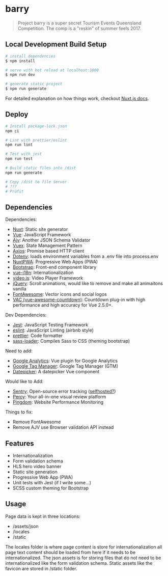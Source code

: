 # barry

> Project barry is a super secret Tourism Events Queensland Competition. The comp is a "reskin" of summer feels 2017.

## Local Development Build Setup

``` bash
# install dependencies
$ npm install

# serve with hot reload at localhost:3000
$ npm run dev

# generate static project
$ npm run generate
```

For detailed explanation on how things work, checkout [Nuxt.js docs](https://nuxtjs.org).

## Deploy


```bash
# Install package-lock.json
npm ci

# Lint with prettier/eslint
npm run lint

# Test with jest
npm run test

# Build static files into /dist
npm run generate

# Copy /dist to file server
# ???
# Profit
```


## Dependencies

Dependencies:
* [Nuxt](https://nuxtjs.org): Static site generator
* [Vue](https://vuejs.org/): JavaScript Framework
* [Ajv](https://ajv.js.org/): Another JSON Schema Validator
* [Vuex](https://vuex.vuejs.org/): State Management Pattern
* [Axios](https://github.com/axios/axios): Promise based HTTP client
* [Dotenv](https://www.npmjs.com/package/dotenv): loads environment variables from a .env file into process.env
* [NuxtPWA](https://pwa.nuxtjs.org/): Progressive Web Apps (PWA)
* [Bootstrap](https://getbootstrap.com/): Front-end component library
* [vue-i18n](https://kazupon.github.io/vue-i18n/): Internationalization
* [video.js](https://videojs.com/): Video Player Framework
* [jQuery](https://jquery.com/): Scroll animations, would like to remove and make all animaitons vanilla
* [FontAwesome](https://fontawesome.com/): Vector icons and social logos
* [VAC (vue-awesome-countdown)](https://vac.js.org/): Countdown plug-in with high performance and high accuracy for Vue 2.5.0+.

Dev Dependencies:
* [Jest](https://jestjs.io/): JavaScript Testing Framework
* [eslint](https://eslint.org/): JavaScript Linting (airbnb style)
* [prettier](https://prettier.io/): Code formatter
* [sass-loader](https://github.com/webpack-contrib/sass-loader): Compiles Sass to CSS (theming bootstrap)

Need to add:
* [Google Analytics](https://github.com/nuxt-community/analytics-module): Vue plugin for Google Analytics
* [Google Tag Manager](https://www.npmjs.com/package/@nuxtjs/google-tag-manager): Google Tag Manager (GTM)
* [Datepicker](https://www.npmjs.com/package/vuejs-datepicker): A datepicker Vue component

Would like to Add:
* [Sentry](https://sentry.io): Open-source error tracking ([selfhosted?](https://github.com/getsentry/onpremise))
* [Percy](https://percy.io/): Your all-in-one visual review platform
* [Pingdom](https://www.pingdom.com/): Website Performance Monitoring

Things to fix:
* Remove FontAwesome
* Remove AJV use Browser validation API instead

## Features

* Internationalization
* Form validation schema
* HLS hero video banner
* Static site generation
* Progressive Web App (PWA)
* Unit tests with Jest (if I write some...)
* SCSS custom theming for Bootstrap


## Usage

Page data is kept in three locations:
* /assets/json
* /locales
* /static

The locales folder is where page content is store for internationalization all page text content should be loaded from here if it needs to be internationalized. The json assets is for storing files that do not need to be internationalized like the form validation schema. Static assets like the favicon are stored in /static folder.
